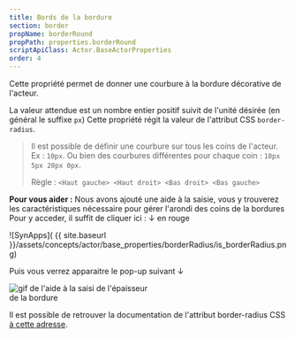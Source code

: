```yaml
---
title: Bords de la bordure
section: border
propName: borderRound
propPath: properties.borderRound
scriptApiClass: Actor.BaseActorProperties
order: 4
---
```

Cette propriété permet de donner une courbure à la bordure décorative de l'acteur.

La valeur attendue est un nombre entier positif suivit de l'unité désirée (en général le suffixe `px`)
Cette propriété régit la valeur de l'attribut CSS `border-radius`.

> Il est possible de définir une courbure sur tous les coins de l'acteur.
> Ex : `10px`. Ou bien des courbures différentes pour chaque coin : `10px 5px 20px 0px`.
>
> Règle :  `<Haut gauche> <Haut droit> <Bas droit> <Bas gauche>`

**Pour vous aider :**
Nous avons ajouté une aide à la saisie, vous y trouverez les caractéristiques nécessaire pour gérer l'arondi des coins de la bordures<br>
Pour y acceder, il suffit de cliquer ici : ↓ en rouge<br>

![SynApps]( {{ site.baseurl }}/assets/concepts/actor/base_properties/borderRadius/is_borderRadius.png)

Puis vous verrez apparaitre le pop-up suivant ↓<br>

<image src="/assets/concepts/actor/base_properties/borderRadius/Helper_BorderRadius.gif" alt="gif de l'aide à la saisi de l'épaisseur de la bordure" style="max-height: 50%; max-width: 50%;"/>

Il est possible de retrouver la documentation de l'attribut border-radius CSS [à cette adresse](https://developer.mozilla.org/fr/docs/Web/CSS/border-radius).
